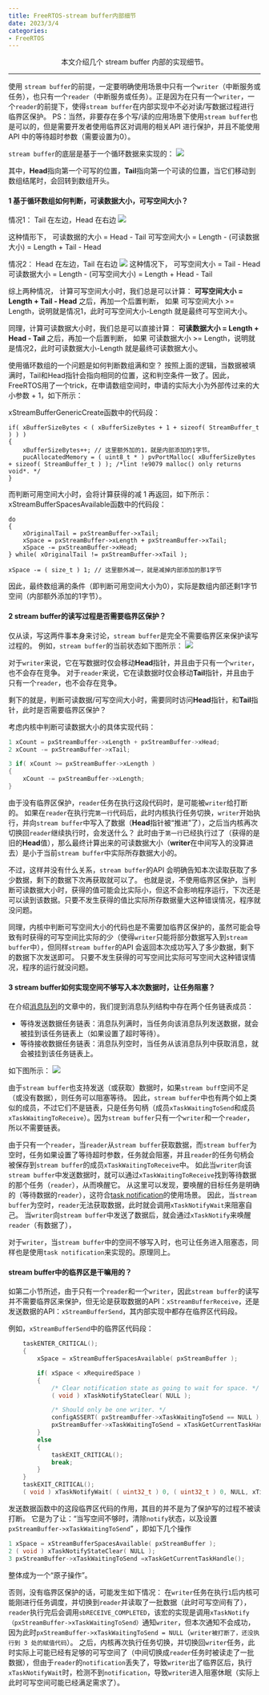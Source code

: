 ```yaml
---
title: FreeRTOS-stream buffer内部细节
date: 2023/3/4
categories: 
- FreeRTOS
---
```


<center>
本文介绍几个 stream buffer 内部的实现细节。
</center>

<!--more-->

***

使用 `stream buffer`的前提，一定要明确使用场景中只有一个`writer`（中断服务或任务），也只有一个`reader`（中断服务或任务）。正是因为在只有一个`writer`，一个`reader`的前提下，使得`stream buffer`在内部实现中不必对读/写数据过程进行临界区保护。
PS：当然，非要存在多个写/读的应用场景下使用`stream buffer`也是可以的，但是需要开发者使用临界区对调用的相关API 进行保护，并且不能使用API 中的等待超时参数（需要设置为0）。

`stream buffer`的底层是基于一个循环数据来实现的：
![](./FreeRTOS-stream-buffer-details/circular-array.png)

其中，**Head**指向第一个可写的位置，**Tail**指向第一个可读的位置，当它们移动到数组结尾时，会回转到数组开头。

#### 1 基于循环数组如何判断，可读数据大小，可写空间大小？

情况1： Tail 在左边，Head 在右边
![](./FreeRTOS-stream-buffer-details/circular-array.png)

这种情形下，
可读数据的大小 = Head - Tail
可写空间大小 = Length - (可读数据大小) = Length + Tail - Head

情况2： Head 在左边，Tail 在右边
![](./FreeRTOS-stream-buffer-details/circular-array2.png)
这种情况下，
可写空间大小 = Tail - Head
可读数据大小 = Length - (可写空间大小) = Length + Head - Tail

综上两种情况，
计算可写空间大小时，我们总是可以计算：
**可写空间大小 = Length + Tail - Head**
之后，再加一个后置判断， 如果 可写空间大小 >= Length，说明就是情况1，此时可写空间大小-Length 就是最终可写空间大小。

同理，计算可读数据大小时，我们总是可以直接计算：
**可读数据大小 = Length + Head - Tail**
之后，再加一个后置判断， 如果 可读数据大小 >= Length，说明就是情况2，此时可读数据大小-Length 就是最终可读数据大小。

使用循环数组的一个问题是如何判断数组满和空？ 按照上面的逻辑，当数据被填满时，Tail和Head指针会指向相同的位置，这和判空条件一致了。因此，FreeRTOS用了一个trick，在申请数组空间时，申请的实际大小为外部传过来的大小参数 + 1，如下所示：

xStreamBufferGenericCreate函数中的代码段：
``` 
if( xBufferSizeBytes < ( xBufferSizeBytes + 1 + sizeof( StreamBuffer_t ) ) )
{
    xBufferSizeBytes++; // 这里额外加的1，就是内部添加的1字节。
    pucAllocatedMemory = ( uint8_t * ) pvPortMalloc( xBufferSizeBytes + sizeof( StreamBuffer_t ) ); /*lint !e9079 malloc() only returns void*. */
}
```
而判断可用空间大小时，会将计算获得的减 1 再返回，如下所示：
xStreamBufferSpacesAvailable函数中的代码段：
```
do
{
    xOriginalTail = pxStreamBuffer->xTail;
    xSpace = pxStreamBuffer->xLength + pxStreamBuffer->xTail;
    xSpace -= pxStreamBuffer->xHead;
} while( xOriginalTail != pxStreamBuffer->xTail );

xSpace -= ( size_t ) 1; // 这里额外减一，就是减掉内部添加的那1字节

```
 因此，最终数组满的条件（即判断可用空间大小为0），实际是数组内部还剩1字节空间（内部额外添加的1字节）。


#### 2 stream buffer的读写过程是否需要临界区保护？
仅从读，写这两件事本身来讨论，`stream buffer`是完全不需要临界区来保护读写过程的。
例如，`stream buffer`的当前状态如下图所示：
![](./FreeRTOS-stream-buffer-details/circular-array.png)

对于`writer`来说，它在写数据时仅会移动**Head**指针，并且由于只有一个`writer`，也不会存在竞争。
对于`reader`来说，它在读数据时仅会移动**Tail**指针，并且由于只有一个`reader`，也不会存在竞争。

剩下的就是，判断可读数据/可写空间大小时，需要同时访问**Head**指针，和**Tail**指针，此时是否需要临界区保护？

考虑内核中判断可读数据大小的具体实现代码：
```c
1 xCount = pxStreamBuffer->xLength + pxStreamBuffer->xHead;
2 xCount -= pxStreamBuffer->xTail;

3 if( xCount >= pxStreamBuffer->xLength )
{
    xCount -= pxStreamBuffer->xLength;
}
```
由于没有临界区保护，`reader`任务在执行这段代码时，是可能被`writer`给打断的。
如果在`reader`在执行完`第一行`代码后，此时内核执行任务切换，`writer`开始执行，并向`stream buffer`中写入了数据（**Head**指针被“推进”了），之后当内核再次切换回`reader`继续执行时，会发送什么？
此时由于`第一行`已经执行过了（获得的是旧的**Head**值），那么最终计算出来的可读数据大小（**writer**在中间写入的没算进去）是小于当前`stream buffer`中实际所存数据大小的。

不过，这样并没有什么关系，`stream buffer`的API 会明确告知本次读取获取了多少数据，剩下的数据下次再获取就可以了。
也就是说，不使用临界区保护，当判断可读数据大小时，获得的值可能会比实际小，但这不会影响程序运行，下次还是可以读到该数据。只要不发生获得的值比实际所存数据量大这种错误情况，程序就没问题。

同理，内核中判断可写空间大小的代码也是不需要加临界区保护的，虽然可能会导致有时获得的可写空间比实际的少（使得`writer`只能将部分数据写入到`stream buffer`中），但同样`stream buffer`的API 会返回本次成功写入了多少数据，剩下的数据下次发送即可。 只要不发生获得的可写空间比实际可写空间大这种错误情况，程序的运行就没问题。


#### 3 stream buffer如何实现空间不够写入本次数据时，让任务阻塞？

在介绍[消息队列](https://fengxun2017.github.io/2022/12/08/FreeRTOS-queue-internal-details/)的文章中的，我们提到消息队列结构中存在两个任务链表成员：
- 等待发送数据任务链表：消息队列满时，当任务向该消息队列发送数据，就会被挂到该任务链表上（如果设置了超时等待）。
- 等待接收数据任务链表：消息队列空时，当任务从该消息队列中获取消息，就会被挂到该任务链表上。

如下图所示：
![](./FreeRTOS-stream-buffer-details/resource-internal-queue-a.png)

由于`stream buffer`也支持发送（或获取）数据时，如果`stream buff`空间不足（或没有数据），则任务可以阻塞等待。
因此，`stream buffer`中也有两个如上类似的成员，不过它们不是链表，只是任务句柄（成员`xTaskWaitingToSend`和成员`xTaskWaitingToReceive`）。因为`stream buffer`只有一个`writer`和一个`reader`，所以不需要链表。


由于只有一个`reader`，当`reader`从`stream buffer`获取数据，而`stream buffer`为空时，任务如果设置了等待超时参数，任务就会阻塞，并且`reader`的任务句柄会被保存到`stream buffer`的成员`xTaskWaitingToReceive`中。
如此当`writer`向该`stream buffer`中发送数据时，就可以通过`xTaskWaitingToReceive`找到等待数据的那个任务（`reader`），从而唤醒它。
从这里可以发现，要唤醒的目标任务是明确的（等待数据的`reader`），这符合[task notification](https://fengxun2017.github.io/2023/02/07/FreeRTOS-task-notification/)的使用场景。
因此，当`stream buffer`为空时，`reader`无法获取数据，此时就会调用`xTaskNotifyWait`来阻塞自己。 当`writer`向`stream buffer`中发送了数据后，就会通过`xTaskNotify`来唤醒`reader`（有数据了），

对于`writer`，当`stream buffer`中的空间不够写入时，也可让任务进入阻塞态，同样也是使用`task notification`来实现的。原理同上。


#### stream buffer中的临界区是干嘛用的？

如第二小节所述，由于只有一个`reader`和一个`writer`，因此`stream buffer`的读写并不需要临界区来保护，但无论是获取数据的API：`xStreamBufferReceive`，还是发送数据的API：`xStreamBufferSend`，其内部实现中都存在临界区代码段。

例如，`xStreamBufferSend`中的临界区代码段：
```c
    taskENTER_CRITICAL();
    {
        xSpace = xStreamBufferSpacesAvailable( pxStreamBuffer );

        if( xSpace < xRequiredSpace )
        {
            /* Clear notification state as going to wait for space. */
            ( void ) xTaskNotifyStateClear( NULL );

            /* Should only be one writer. */
            configASSERT( pxStreamBuffer->xTaskWaitingToSend == NULL );
            pxStreamBuffer->xTaskWaitingToSend = xTaskGetCurrentTaskHandle();
        }
        else
        {
            taskEXIT_CRITICAL();
            break;
        }
    }
    taskEXIT_CRITICAL();
    ( void ) xTaskNotifyWait( ( uint32_t ) 0, ( uint32_t ) 0, NULL, xTicksToWait );

```
发送数据函数中的这段临界区代码的作用，其目的并不是为了保护写的过程不被读打断。
它是为了让：“当写空间不够时，清除`notify`状态，以及设置`pxStreamBuffer->xTaskWaitingToSend`” ，即如下几个操作
```c
1 xSpace = xStreamBufferSpacesAvailable( pxStreamBuffer );
2 ( void ) xTaskNotifyStateClear( NULL );
3 pxStreamBuffer->xTaskWaitingToSend =xTaskGetCurrentTaskHandle();
```
整体成为一个“原子操作”。 

否则，没有临界区保护的话，可能发生如下情况：
在`writer`任务在执行`1`后内核可能刚进行任务调度，并切换到`reader`并读取了一批数据（此时可写空间有了），`reader`执行完后会调用`sbRECEIVE_COMPLETED`，该宏的实现是调用`xTaskNotify（pxStreamBuffer->xTaskWaitingToSend）`通知`writer`，但本次通知不会成功，因为此时`pxStreamBuffer->xTaskWaitingToSend = NULL`（`writer被打断了，还没执行到 3 处的赋值代码`）。
之后，内核再次执行任务切换，并切换回`writer`任务，此时实际上可能已经有足够的可写空间了（中间切换成`reader`任务时被读走了一批数据），但由于`reader`的`notification`丢失了，导致`writer`出了临界区后，执行`xTaskNotifyWait`时，检测不到`notification`，导致`writer`进入阻塞休眠（实际上此时可写空间可能已经满足需求了）。



